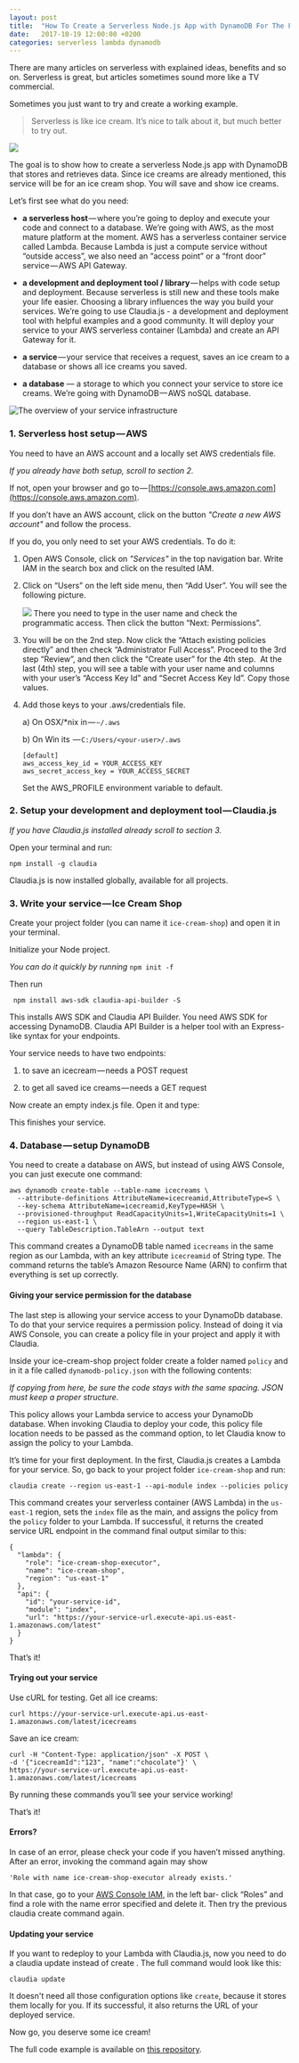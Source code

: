```yaml
---
layout: post
title:  "How To Create a Serverless Node.js App with DynamoDB For The First Time"
date:   2017-10-19 12:00:00 +0200
categories: serverless lambda dynamodb
---
```


There are many articles on serverless with explained ideas, benefits and so on. Serverless is great, but articles sometimes sound more like a TV commercial.

Sometimes you just want to try and create a working example.

> Serverless is like ice cream. It’s nice to talk about it, but much better to try out.

![](/images/serverless-icecream.jpg)

The goal is to show how to create a serverless Node.js app with DynamoDB that stores and retrieves data.
Since ice creams are already mentioned, this service will be for an ice cream shop. You will save and show ice creams.

Let’s first see what do you need:

 - **a serverless host** — where you’re going to deploy and execute your code and connect to a database. We’re going with AWS, as the most mature platform at the moment.
 AWS has a serverless container service called Lambda. Because Lambda is just a compute service without “outside access”, we also need an “access point” or a “front door” service — AWS API Gateway.

 - **a development and deployment tool / library** — helps with code setup and deployment. Because serverless is still new and these tools make your life easier. Choosing a library influences the way you build your services. We’re going to use Claudia.js - a development and deployment tool with helpful examples and a good community. It will deploy your service to your AWS serverless container (Lambda) and create an API Gateway for it.

 - **a service** — your service that receives a request,  saves an ice cream to a database or shows all ice creams you saved.

 - **a database** — a storage to which you connect your service to store ice creams. We’re going with DynamoDB — AWS noSQL database.


![The overview of your service infrastructure](/images/serverless-icecream-overview.png)



### 1. Serverless host setup — AWS

You need to have an AWS account and a locally set AWS credentials file.

*If you already have both setup, scroll to section 2.*

If not, open your browser and go to — [https://console.aws.amazon.com](https://console.aws.amazon.com).

If you don’t have an AWS account, click on the button *"Create a new AWS account"* and follow the process. 

If you do, you only need to set your AWS credentials. To do it:

1. Open AWS Console, click on *"Services"* in the top navigation bar. Write IAM in the search box and click on the resulted IAM.

2. Click on “Users” on the left side menu, then “Add User”. You will see the following picture.

    ![](/images/serverless-icecream-user.png)
    There you need to type in the user name and check the programmatic access. Then click the button “Next: Permissions”.

3. You will be on the 2nd step. Now click the “Attach existing policies directly” and then check “Administrator Full Access”. Proceed to the 3rd step “Review”, and then click the “Create user” for the 4th step. 
At the last (4th) step, you will see a table with your user name and columns with your user’s “Access Key Id” and “Secret Access Key Id”. Copy those values.

4. Add those keys  to your .aws/credentials file.

    a) On OSX/*nix in — `~/.aws`

    b) On Win its  — `C:/Users/<your-user>/.aws`

    ```shell
    [default]
    aws_access_key_id = YOUR_ACCESS_KEY
    aws_secret_access_key = YOUR_ACCESS_SECRET
    ```
    Set the AWS_PROFILE environment variable to default.


### 2. Setup your development and deployment tool — Claudia.js

*If you have Claudia.js installed already scroll to section 3.*

Open your terminal and run:

`npm install -g claudia`

Claudia.js is now installed globally, available for all projects.

### 3. Write your service — Ice Cream Shop

Create your project folder (you can name it `ice-cream-shop`) and open it in your terminal. 

Initialize your Node project.

*You can do it quickly by running* `npm init -f`

Then run
```shell
 npm install aws-sdk claudia-api-builder -S 
```

This installs AWS SDK and Claudia API Builder. You need AWS SDK for accessing DynamoDB. Claudia API Builder is a helper tool with an Express-like syntax for your endpoints.

Your service needs to have two endpoints:

1. to save an icecream — needs a POST request

2.  to get all saved ice creams — needs a GET request

Now create an empty index.js file. Open it and type:

<script src="https://gist.github.com/simalexan/528f4842f4f3be3804af9512c27550a6.js"></script>

This finishes your service.

### 4. Database — setup DynamoDB

You need to create a database on AWS, but instead of using AWS Console, you can just execute one command:

```shell
aws dynamodb create-table --table-name icecreams \
  --attribute-definitions AttributeName=icecreamid,AttributeType=S \
  --key-schema AttributeName=icecreamid,KeyType=HASH \
  --provisioned-throughput ReadCapacityUnits=1,WriteCapacityUnits=1 \
  --region us-east-1 \
  --query TableDescription.TableArn --output text
```

This command creates a DynamoDB table named `icecreams` in the same region as our Lambda, with an key attribute `icecreamid` of String type. The command returns the table’s Amazon Resource Name (ARN) to confirm that everything is set up correctly.

#### Giving your service permission for the database

The last step is allowing your service access to your DynamoDb database. To do that your service requires a permission policy. Instead of doing it via AWS Console, you can create a policy file in your project and apply it with Claudia.

Inside your ice-cream-shop project folder create a folder named `policy` and in it a file called `dynamodb-policy.json` with the following contents:

<script src="https://gist.github.com/simalexan/5e7bff9eb50cd392c715407ad1682b10.js"></script>
*If copying from here, be sure the code stays with the same spacing. JSON must keep a proper structure.*

This policy allows your Lambda service to access your DynamoDb database. When invoking Claudia to deploy your code, this policy file location needs to be passed as the command option, to let Claudia know to assign the policy to your Lambda.


It’s time for your first deployment. In the first, Claudia.js creates a Lambda for your service. So, go back to your project folder `ice-cream-shop` and run:

```shell
claudia create --region us-east-1 --api-module index --policies policy
```

This command creates your serverless container (AWS Lambda) in the `us-east-1` region, sets the `index` file as the main, and assigns the policy from the `policy` folder to your Lambda. If successful, it returns the created service URL endpoint in the command final output similar to this:

```shell
{
  "lambda": {
    "role": "ice-cream-shop-executor",
    "name": "ice-cream-shop",
    "region": "us-east-1"
  },
  "api": {
    "id": "your-service-id",
    "module": "index",
    "url": "https://your-service-url.execute-api.us-east-1.amazonaws.com/latest"
  }
}
```

That’s it! 

#### Trying out your service

Use cURL for testing. Get all ice creams:

```shell
curl https://your-service-url.execute-api.us-east-1.amazonaws.com/latest/icecreams
```

Save an ice cream:

```shell
curl -H "Content-Type: application/json" -X POST \
-d '{"icecreamId":"123", "name":"chocolate"}' \
https://your-service-url.execute-api.us-east-1.amazonaws.com/latest/icecreams
```

By running these commands you’ll see your service working!

That’s it!


#### Errors?
In case of an error, please check your code if you haven’t missed anything. After an error, invoking the command again may show

```shell
'Role with name ice-cream-shop-executor already exists.'
```

In that case, go to your [AWS Console IAM](https://console.aws.amazon.com/iam), in the left bar- click “Roles” and find a role with the name error specified and delete it. Then try the previous claudia create command again.


#### Updating your service
If you want to redeploy to your Lambda with Claudia.js, now you need to do a claudia update instead of create . The full command would look like this:

`claudia update`

It doesn't need all those configuration options like `create`, because it stores them locally for you. If its successful, it also returns the URL of your deployed service.

Now go, you deserve some ice cream!


The full code example is available on [this repository](https://github.com/simalexan/ice-cream-shop).